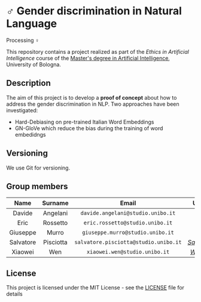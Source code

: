 # :male_sign: Gender discrimination in Natural Language
Processing :female_sign:

This repository contains a project realized as part of the *Ethics in Artificial Intelligence* course of the [Master's degree in Artificial Intelligence](https://corsi.unibo.it/2cycle/artificial-intelligence), University of Bologna.

## Description

The aim of this project is to develop a **proof of concept** about how to address the gender discrimination in NLP.
Two approaches have been investigated:
* Hard-Debiasing on pre-trained Italian Word Embeddings
* GN-GloVe which reduce the bias during the training of word embedidngs

## Versioning

We use Git for versioning.


## Group members

|   Name   | Surname |               Email               |                       Username                        |
| :------: | :-----: | :-------------------------------: | :---------------------------------------------------: |
| Davide   | Angelani| `davide.angelani@studio.unibo.it` | [_qnozo_](https://github.com/qnozo) |
|  Eric  | Rossetto | `eric.rossetto@studio.unibo.it`  |        [_Erhtric_](https://github.com/Erhtric)        |
| Giuseppe |  Murro  | `giuseppe.murro@studio.unibo.it`  |         [_gmurro_](https://github.com/gmurro)         |
| Salvatore |  Pisciotta  | `salvatore.pisciotta@studio.unibo.it`  |         [_SalvoPisciotta_](https://github.com/SalvoPisciotta)         |
| Xiaowei |  Wen  | `xiaowei.wen@studio.unibo.it`  |         [_WenXiaowei_](https://github.com/WenXiaowei)         |



## License

This project is licensed under the MIT License - see the [LICENSE](./LICENSE) file for details
